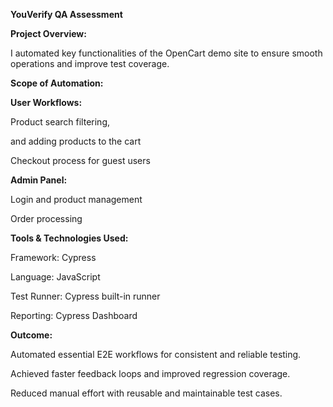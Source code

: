 **YouVerify QA Assessment**


**Project Overview:**

I automated key functionalities of the OpenCart demo site to ensure smooth operations and improve test coverage.



**Scope of Automation:**

**User Workflows:**

Product search filtering,

and adding products to the cart

Checkout process for guest users



**Admin Panel:**

Login and product management

Order processing


**Tools & Technologies Used:**

Framework: Cypress

Language: JavaScript

Test Runner: Cypress built-in runner

Reporting: Cypress Dashboard


**Outcome:**

Automated essential E2E workflows for consistent and reliable testing.

Achieved faster feedback loops and improved regression coverage.

Reduced manual effort with reusable and maintainable test cases.
